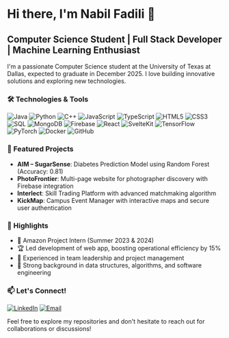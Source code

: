 # Hi there, I'm Nabil Fadili 👋

## Computer Science Student | Full Stack Developer | Machine Learning Enthusiast

I'm a passionate Computer Science student at the University of Texas at Dallas, expected to graduate in December 2025. I love building innovative solutions and exploring new technologies.

### 🛠️ Technologies & Tools

![Java](https://img.shields.io/badge/-Java-007396?style=flat-square&logo=java)
![Python](https://img.shields.io/badge/-Python-3776AB?style=flat-square&logo=python&logoColor=white)
![C++](https://img.shields.io/badge/-C++-00599C?style=flat-square&logo=c%2B%2B)
![JavaScript](https://img.shields.io/badge/-JavaScript-F7DF1E?style=flat-square&logo=javascript&logoColor=black)
![TypeScript](https://img.shields.io/badge/-TypeScript-3178C6?style=flat-square&logo=typescript&logoColor=white)
![HTML5](https://img.shields.io/badge/-HTML5-E34F26?style=flat-square&logo=html5&logoColor=white)
![CSS3](https://img.shields.io/badge/-CSS3-1572B6?style=flat-square&logo=css3)
![SQL](https://img.shields.io/badge/-SQL-4479A1?style=flat-square&logo=mysql&logoColor=white)
![MongoDB](https://img.shields.io/badge/-MongoDB-47A248?style=flat-square&logo=mongodb&logoColor=white)
![Firebase](https://img.shields.io/badge/-Firebase-FFCA28?style=flat-square&logo=firebase&logoColor=black)
![React](https://img.shields.io/badge/-React-61DAFB?style=flat-square&logo=react&logoColor=black)
![SvelteKit](https://img.shields.io/badge/-SvelteKit-FF3E00?style=flat-square&logo=svelte&logoColor=white)
![TensorFlow](https://img.shields.io/badge/-TensorFlow-FF6F00?style=flat-square&logo=tensorflow&logoColor=white)
![PyTorch](https://img.shields.io/badge/-PyTorch-EE4C2C?style=flat-square&logo=pytorch&logoColor=white)
![Docker](https://img.shields.io/badge/-Docker-2496ED?style=flat-square&logo=docker&logoColor=white)
![GitHub](https://img.shields.io/badge/-GitHub-181717?style=flat-square&logo=github)

### 🚀 Featured Projects

- **AIM – SugarSense**: Diabetes Prediction Model using Random Forest (Accuracy: 0.81)
- **PhotoFrontier**: Multi-page website for photographer discovery with Firebase integration
- **Interlect**: Skill Trading Platform with advanced matchmaking algorithm
- **KickMap**: Campus Event Manager with interactive maps and secure user authentication

### 🌟 Highlights

- 🏢 Amazon Project Intern (Summer 2023 & 2024)
- 🏆 Led development of web app, boosting operational efficiency by 15%
- 👥 Experienced in team leadership and project management
- 🧠 Strong background in data structures, algorithms, and software engineering

### 📫 Let's Connect!

[![LinkedIn](https://img.shields.io/badge/-LinkedIn-0A66C2?style=flat-square&logo=linkedin&logoColor=white)](https://www.linkedin.com/in/nabil-fadili-ab2a29254)
[![Email](https://img.shields.io/badge/-Email-D14836?style=flat-square&logo=gmail&logoColor=white)](mailto:nabil931260@gmail.com)

Feel free to explore my repositories and don't hesitate to reach out for collaborations or discussions!

